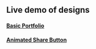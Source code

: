 ## Live demo of designs

#### [Basic Portfolio](https://vikkastiwari.github.io/designs/ui-design/basic-portfolio/index.html)

#### [Animated Share Button](https://vikkastiwari.github.io/designs/ui-design/share-button/index.html)
